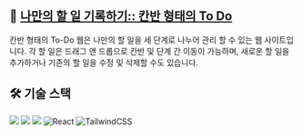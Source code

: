 ## 🔗 [나만의 할 일 기록하기:: 칸반 형태의 To Do](https://kanban-ssuman.vercel.app/)

칸반 형태의 To-Do 웹은 나만의 할 일을 세 단계로 나누어 관리 할 수 있는 웹 사이트입니다. 각 할 일은 드래그 앤 드롭으로 칸반 및 단계 간 이동이 가능하며, 새로운 할 일을 추가하거나 기존의 할 일을 수정 및 삭제할 수도 있습니다.

## 🛠 기술 스택

<img src="https://img.shields.io/badge/Next.js-000000?style=for-the-badge&logo=Next.js&logoColor=white"> <img src="https://img.shields.io/badge/TypeScript-3178C6?style=for-the-badge&logo=typescript&logoColor=white">
<img src="https://img.shields.io/badge/Zustand-%23764ABC.svg?&style=for-the-badge&logo=zustand&logoColor=white" />
![React](https://img.shields.io/badge/react_dnd-%2320232a.svg?style=for-the-badge&logo=react&logoColor=%2361DAFB)
![TailwindCSS](https://img.shields.io/badge/tailwindcss-%2338B2AC.svg?style=for-the-badge&logo=tailwind-css&logoColor=white)
